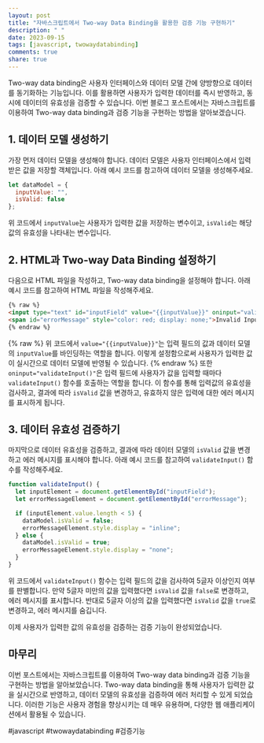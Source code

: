 ```yaml
---
layout: post
title: "자바스크립트에서 Two-way Data Binding을 활용한 검증 기능 구현하기"
description: " "
date: 2023-09-15
tags: [javascript, twowaydatabinding]
comments: true
share: true
---
```


Two-way data binding은 사용자 인터페이스와 데이터 모델 간에 양방향으로 데이터를 동기화하는 기능입니다. 이를 활용하면 사용자가 입력한 데이터를 즉시 반영하고, 동시에 데이터의 유효성을 검증할 수 있습니다. 이번 블로그 포스트에서는 자바스크립트를 이용하여 Two-way data binding과 검증 기능을 구현하는 방법을 알아보겠습니다.

## 1. 데이터 모델 생성하기

가장 먼저 데이터 모델을 생성해야 합니다. 데이터 모델은 사용자 인터페이스에서 입력받은 값을 저장할 객체입니다. 아래 예시 코드를 참고하여 데이터 모델을 생성해주세요.

```javascript
let dataModel = {
  inputValue: "",
  isValid: false
};
```

위 코드에서 `inputValue`는 사용자가 입력한 값을 저장하는 변수이고, `isValid`는 해당 값의 유효성을 나타내는 변수입니다.

## 2. HTML과 Two-way Data Binding 설정하기

다음으로 HTML 파일을 작성하고, Two-way data binding을 설정해야 합니다. 아래 예시 코드를 참고하여 HTML 파일을 작성해주세요.

```html
{% raw %}
<input type="text" id="inputField" value="{{inputValue}}" oninput="validateInput()">
<span id="errorMessage" style="color: red; display: none;">Invalid Input</span>
{% endraw %}
```
{% raw %}
위 코드에서 `value="{{inputValue}}"`는 입력 필드의 값과 데이터 모델의 `inputValue`를 바인딩하는 역할을 합니다. 이렇게 설정함으로써 사용자가 입력한 값이 실시간으로 데이터 모델에 반영될 수 있습니다.
{% endraw %}
또한 `oninput="validateInput()"`은 입력 필드에 사용자가 값을 입력할 때마다 `validateInput()` 함수를 호출하는 역할을 합니다. 이 함수를 통해 입력값의 유효성을 검사하고, 결과에 따라 `isValid` 값을 변경하고, 유효하지 않은 입력에 대한 에러 메시지를 표시하게 됩니다.

## 3. 데이터 유효성 검증하기

마지막으로 데이터 유효성을 검증하고, 결과에 따라 데이터 모델의 `isValid` 값을 변경하고 에러 메시지를 표시해야 합니다. 아래 예시 코드를 참고하여 `validateInput()` 함수를 작성해주세요.

```javascript
function validateInput() {
  let inputElement = document.getElementById("inputField");
  let errorMessageElement = document.getElementById("errorMessage");

  if (inputElement.value.length < 5) {
    dataModel.isValid = false;
    errorMessageElement.style.display = "inline";
  } else {
    dataModel.isValid = true;
    errorMessageElement.style.display = "none";
  }
}
```

위 코드에서 `validateInput()` 함수는 입력 필드의 값을 검사하여 5글자 이상인지 여부를 판별합니다. 만약 5글자 미만의 값을 입력했다면 `isValid` 값을 `false`로 변경하고, 에러 메시지를 표시합니다. 반대로 5글자 이상의 값을 입력했다면 `isValid` 값을 `true`로 변경하고, 에러 메시지를 숨깁니다.

이제 사용자가 입력한 값의 유효성을 검증하는 검증 기능이 완성되었습니다.

## 마무리

이번 포스트에서는 자바스크립트를 이용하여 Two-way data binding과 검증 기능을 구현하는 방법을 알아보았습니다. Two-way data binding을 통해 사용자가 입력한 값을 실시간으로 반영하고, 데이터 모델의 유효성을 검증하여 에러 처리할 수 있게 되었습니다. 이러한 기능은 사용자 경험을 향상시키는 데 매우 유용하며, 다양한 웹 애플리케이션에서 활용될 수 있습니다.

#javascript #twowaydatabinding #검증기능